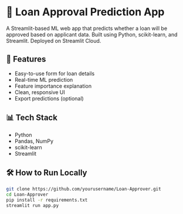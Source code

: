 # 🏦 Loan Approval Prediction App

A Streamlit-based ML web app that predicts whether a loan will be approved based on applicant data. Built using Python, scikit-learn, and Streamlit. Deployed on Streamlit Cloud.

## 🚀 Features
- Easy-to-use form for loan details
- Real-time ML prediction
- Feature importance explanation
- Clean, responsive UI
- Export predictions (optional)

## 📊 Tech Stack
- Python
- Pandas, NumPy
- scikit-learn
- Streamlit

## 🛠️ How to Run Locally

```bash
git clone https://github.com/yourusername/Loan-Approver.git
cd Loan-Approver
pip install -r requirements.txt
streamlit run app.py
